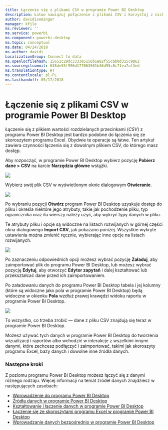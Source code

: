 ```yaml
---
title: Łączenie się z plikami CSV w programie Power BI Desktop
description: Łatwo nawiązuj połączenie z plikami CSV i korzystaj z nich w programie Power BI Desktop
author: davidiseminger
manager: kfile
ms.reviewer: ''
ms.service: powerbi
ms.component: powerbi-desktop
ms.topic: conceptual
ms.date: 04/24/2018
ms.author: davidi
LocalizationGroup: Connect to data
ms.openlocfilehash: 15651c29dc333385156b1e82f55cab0d315c9862
ms.sourcegitcommit: 638de55f996d177063561b36d95c8c71ea7af3ed
ms.translationtype: HT
ms.contentlocale: pl-PL
ms.lasthandoff: 05/17/2018
---
```

# <a name="connect-to-csv-files-in-power-bi-desktop"></a>Łączenie się z plikami CSV w programie Power BI Desktop
Łączenie się z plikiem wartości rozdzielanych przecinkami (*CSV*) z programu Power BI Desktop jest bardzo podobne do łączenia się ze skoroszytem programu Excel. Obydwie te operacje są łatwe. Ten artykuł zawiera czynności łączenia się z dowolnym plikiem CSV, do którego masz dostęp.

Aby rozpocząć, w programie Power BI Desktop wybierz pozycję **Pobierz dane > CSV** na karcie **Narzędzia główne** wstążki.

![](media/desktop-connect-csv/connect-to-csv_1.png)

Wybierz swój plik CSV w wyświetlonym oknie dialogowym **Otwieranie**.

![](media/desktop-connect-csv/connect-to-csv_2.png)

Po wybraniu pozycji **Otwórz** program Power BI Desktop uzyskuje dostęp do pliku i określa niektóre jego atrybuty, takie jak pochodzenie pliku, typ ogranicznika oraz ilu wierszy należy użyć, aby wykryć typy danych w pliku.

Te atrybuty pliku i opcje są widoczne na listach rozwijanych w górnej części okna dialogowego **Import CSV**, jak pokazano poniżej. Wszystkie wykryte ustawienia można zmienić ręcznie, wybierając inne opcje na listach rozwijanych.

![](media/desktop-connect-csv/connect-to-csv_3.png)

Po zaznaczeniu odpowiednich opcji możesz wybrać pozycję **Załaduj**, aby zaimportować plik do programu Power BI Desktop, lub możesz wybrać pozycję **Edytuj**, aby otworzyć **Edytor zapytań** i dalej kształtować lub przekształcać dane przed ich zaimportowaniem.

Po załadowaniu danych do programu Power BI Desktop tabela i jej kolumny (które są widoczne jako pola w programie Power BI Desktop) będą widoczne w okienku **Pola** wzdłuż prawej krawędzi widoku raportu w programie Power BI Desktop.

![](media/desktop-connect-csv/connect-to-csv_4.png)

To wszystko, co trzeba zrobić — dane z pliku CSV znajdują się teraz w programie Power BI Desktop.

Możesz używać tych danych w programie Power BI Desktop do tworzenia wizualizacji i raportów albo wchodzić w interakcje z wszelkimi innymi danymi, które zechcesz podłączyć i zaimportować, takimi jak skoroszyty programu Excel, bazy danych i dowolne inne źródła danych.

### <a name="next-steps"></a>Następne kroki
Z poziomu programu Power BI Desktop możesz łączyć się z danymi różnego rodzaju. Więcej informacji na temat źródeł danych znajdziesz w następujących zasobach:

* [Wprowadzenie do programu Power BI Desktop](desktop-getting-started.md)
* [Źródła danych w programie Power BI Desktop](desktop-data-sources.md)
* [Kształtowanie i łączenie danych w programie Power BI Desktop](desktop-shape-and-combine-data.md)
* [Łączenie się ze skoroszytami programu Excel w programie Power BI Desktop](desktop-connect-excel.md)   
* [Wprowadzanie danych bezpośrednio w programie Power BI Desktop](desktop-enter-data-directly-into-desktop.md)   

